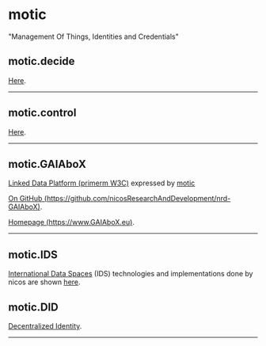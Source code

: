 # motic

"Management Of Things, Identities and Credentials"

## motic.decide

[Here](./decide/README.md).

---

## motic.control

[Here](./control).

---

## motic.GAIAboX

[Linked Data Platform (primerm W3C)](https://www.w3.org/TR/ldp-primer/)
 expressed by [motic](./README.md)

[On GitHub (https://github.com/nicosResearchAndDevelopment/nrd-GAIAboX)](https://github.com/nicosResearchAndDevelopment/nrd-GAIAboX).

[Homepage (https://www.GAIAboX.eu)](https://www.GAIAboX.eu).

---

## motic.IDS

[International Data Spaces](https://www.internationaldataspaces.org) (IDS) technologies and implementations done by
 nicos are shown [here](./ids/README.md).

## motic.DID


[Decentralized Identity](./did/).


---

